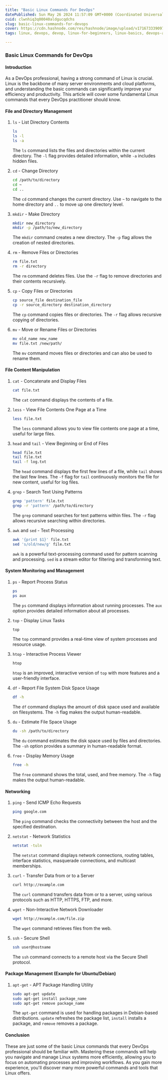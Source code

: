 ```yaml
---
title: "Basic Linux Commands For DevOps"
datePublished: Sun May 26 2024 11:57:09 GMT+0000 (Coordinated Universal Time)
cuid: clwnhiq3q00040aldgucqdchs
slug: basic-linux-commands-for-devops
cover: https://cdn.hashnode.com/res/hashnode/image/upload/v1716733390977/abb96725-5916-4cd7-939a-ef2306bcbf32.jpeg
tags: linux, devops, devop, linux-for-beginners, linux-basics, devops-articles, linux-commands, devops-trends, devops-journey, devopscommunity

---
```


### Basic Linux Commands for DevOps

#### Introduction

As a DevOps professional, having a strong command of Linux is crucial. Linux is the backbone of many server environments and cloud platforms, and understanding the basic commands can significantly improve your efficiency and productivity. This article will cover some fundamental Linux commands that every DevOps practitioner should know.

#### File and Directory Management

1. `ls` - List Directory Contents
    
    ```bash
    ls
    ls -l
    ls -a
    ```
    
    The `ls` command lists the files and directories within the current directory. The `-l` flag provides detailed information, while `-a` includes hidden files.
    
2. `cd` - Change Directory
    
    ```bash
    cd /path/to/directory
    cd ~
    cd ..
    ```
    
    The `cd` command changes the current directory. Use `~` to navigate to the home directory and `..` to move up one directory level.
    
3. `mkdir` - Make Directory
    
    ```bash
    mkdir new_directory
    mkdir -p /path/to/new_directory
    ```
    
    The `mkdir` command creates a new directory. The `-p` flag allows the creation of nested directories.
    
4. `rm` - Remove Files or Directories
    
    ```bash
    rm file.txt
    rm -r directory
    ```
    
    The `rm` command deletes files. Use the `-r` flag to remove directories and their contents recursively.
    
5. `cp` - Copy Files or Directories
    
    ```bash
    cp source_file destination_file
    cp -r source_directory destination_directory
    ```
    
    The `cp` command copies files or directories. The `-r` flag allows recursive copying of directories.
    
6. `mv` - Move or Rename Files or Directories
    
    ```bash
    mv old_name new_name
    mv file.txt /new/path/
    ```
    
    The `mv` command moves files or directories and can also be used to rename them.
    

#### File Content Manipulation

1. `cat` - Concatenate and Display Files
    
    ```bash
    cat file.txt
    ```
    
    The `cat` command displays the contents of a file.
    
2. `less` - View File Contents One Page at a Time
    
    ```bash
    less file.txt
    ```
    
    The `less` command allows you to view file contents one page at a time, useful for large files.
    
3. `head` and `tail` - View Beginning or End of Files
    
    ```bash
    head file.txt
    tail file.txt
    tail -f log.txt
    ```
    
    The `head` command displays the first few lines of a file, while `tail` shows the last few lines. The `-f` flag for `tail` continuously monitors the file for new content, useful for log files.
    
4. `grep` - Search Text Using Patterns
    
    ```bash
    grep 'pattern' file.txt
    grep -r 'pattern' /path/to/directory
    ```
    
    The `grep` command searches for text patterns within files. The `-r` flag allows recursive searching within directories.
    
5. `awk` and `sed` - Text Processing
    
    ```bash
    awk '{print $1}' file.txt
    sed 's/old/new/g' file.txt
    ```
    
    `awk` is a powerful text-processing command used for pattern scanning and processing. `sed` is a stream editor for filtering and transforming text.
    

#### System Monitoring and Management

1. `ps` - Report Process Status
    
    ```bash
    ps
    ps aux
    ```
    
    The `ps` command displays information about running processes. The `aux` option provides detailed information about all processes.
    
2. `top` - Display Linux Tasks
    
    ```bash
    top
    ```
    
    The `top` command provides a real-time view of system processes and resource usage.
    
3. `htop` - Interactive Process Viewer
    
    ```bash
    htop
    ```
    
    `htop` is an improved, interactive version of `top` with more features and a user-friendly interface.
    
4. `df` - Report File System Disk Space Usage
    
    ```bash
    df -h
    ```
    
    The `df` command displays the amount of disk space used and available on filesystems. The `-h` flag makes the output human-readable.
    
5. `du` - Estimate File Space Usage
    
    ```bash
    du -sh /path/to/directory
    ```
    
    The `du` command estimates the disk space used by files and directories. The `-sh` option provides a summary in human-readable format.
    
6. `free` - Display Memory Usage
    
    ```bash
    free -h
    ```
    
    The `free` command shows the total, used, and free memory. The `-h` flag makes the output human-readable.
    

#### Networking

1. `ping` - Send ICMP Echo Requests
    
    ```bash
    ping google.com
    ```
    
    The `ping` command checks the connectivity between the host and the specified destination.
    
2. `netstat` - Network Statistics
    
    ```bash
    netstat -tuln
    ```
    
    The `netstat` command displays network connections, routing tables, interface statistics, masquerade connections, and multicast memberships.
    
3. `curl` - Transfer Data from or to a Server
    
    ```bash
    curl http://example.com
    ```
    
    The `curl` command transfers data from or to a server, using various protocols such as HTTP, HTTPS, FTP, and more.
    
4. `wget` - Non-Interactive Network Downloader
    
    ```bash
    wget http://example.com/file.zip
    ```
    
    The `wget` command retrieves files from the web.
    
5. `ssh` - Secure Shell
    
    ```bash
    ssh user@hostname
    ```
    
    The `ssh` command connects to a remote host via the Secure Shell protocol.
    

#### Package Management (Example for Ubuntu/Debian)

1. `apt-get` - APT Package Handling Utility
    
    ```bash
    sudo apt-get update
    sudo apt-get install package_name
    sudo apt-get remove package_name
    ```
    
    The `apt-get` command is used for handling packages in Debian-based distributions. `update` refreshes the package list, `install` installs a package, and `remove` removes a package.
    

#### Conclusion

These are just some of the basic Linux commands that every DevOps professional should be familiar with. Mastering these commands will help you navigate and manage Linux systems more efficiently, allowing you to focus on automating processes and improving workflows. As you gain more experience, you'll discover many more powerful commands and tools that Linux offers.